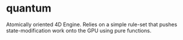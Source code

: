 # quantum
Atomically oriented 4D Engine. Relies on a simple rule-set that pushes state-modification work onto the GPU using pure functions.

